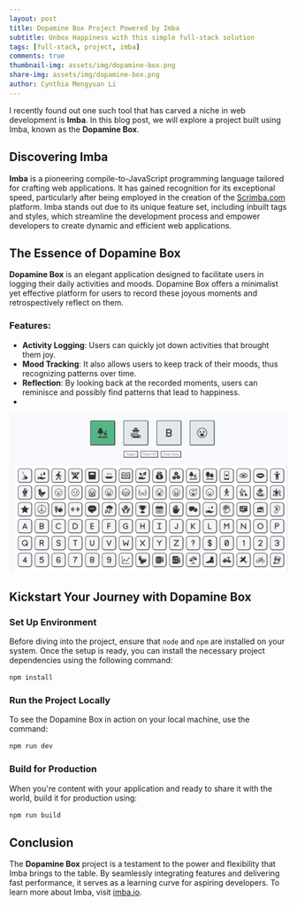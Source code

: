 ```yaml
---
layout: post
title: Dopamine Box Project Powered by Imba
subtitle: Unbox Happiness with this simple full-stack solution
tags: [full-stack, project, imba]
comments: true
thumbnail-img: assets/img/dopamine-box.png
share-img: assets/img/dopamine-box.png
author: Cynthia Mengyuan Li
---
```



I recently found out one such tool that has carved a niche in web development is **Imba**. In this blog post, we will explore a project built using Imba, known as the **Dopamine Box**.

## Discovering Imba

**Imba** is a pioneering compile-to-JavaScript programming language tailored for crafting web applications. It has gained recognition for its exceptional speed, particularly after being employed in the creation of the [Scrimba.com](https://scrimba.com/dashboard#overview) platform. Imba stands out due to its unique feature set, including inbuilt tags and styles, which streamline the development process and empower developers to create dynamic and efficient web applications.

## The Essence of Dopamine Box

**Dopamine Box** is an elegant application designed to facilitate users in logging their daily activities and moods. Dopamine Box offers a minimalist yet effective platform for users to record these joyous moments and retrospectively reflect on them.

### Features:
- **Activity Logging**: Users can quickly jot down activities that brought them joy.
- **Mood Tracking**: It also allows users to keep track of their moods, thus recognizing patterns over time.
- **Reflection**: By looking back at the recorded moments, users can reminisce and possibly find patterns that lead to happiness.
-
![dopamine-box](../assets/img/dopamine-box.png)

## Kickstart Your Journey with Dopamine Box

### Set Up Environment
Before diving into the project, ensure that `node` and `npm` are installed on your system. Once the setup is ready, you can install the necessary project dependencies using the following command:
```bash
npm install
```

### Run the Project Locally
To see the Dopamine Box in action on your local machine, use the command:
```bash
npm run dev
```

### Build for Production
When you're content with your application and ready to share it with the world, build it for production using:
```bash
npm run build
```

## Conclusion

The **Dopamine Box** project is a testament to the power and flexibility that Imba brings to the table. By seamlessly integrating features and delivering fast performance, it serves as a learning curve for aspiring developers. To learn more about Imba, visit [imba.io](https://imba.io/).
